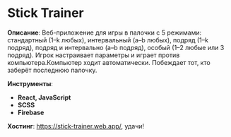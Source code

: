 <div>
  <h1>Stick Trainer</h1>
  <p><strong>Описание</strong>: Веб-приложение для игры в палочки с 5 режимами: стандартный (1–k любых), интервальный (a–b любых), подряд (1–k подряд), подряд и интервально (a–b подряд), особый (1–2 любые или 3 подряд). Игрок настраивает параметры и играет против компьютера.Компьютер ходит автоматически. Побеждает тот, кто заберёт последнюю палочку.</p>
  
  <p><strong>Инструменты</strong>:
    <ul>
      <li><b>React, JavaScript</b></li>
      <li><b>SCSS</b></li>
      <li><b>Firebase</b></li>
    </ul>
  </p>
  
  <p><strong>Хостинг</strong>: <a href="https://stick-trainer.web.app/">https://stick-trainer.web.app/</a>, удачи!</p>
</div>



